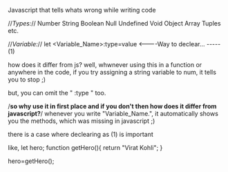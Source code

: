 Javascript that tells whats wrong while writing code

//*Types:*//
Number String Boolean Null Undefined Void Object Array Tuples etc.

//*Variable:*//
let <Variable_Name>:type=value  <----Way to declear...   ----- (1)

how does it differ from js?
well, whwnever using this in a function or anywhere in the code, if you try assigning a string variable to num, it tells you to stop ;)

but, you can omit the " :type " too.

/**so why use it in first place and if you don't then how does it differ from javascript?**/
whenever you write "Variable_Name.", it automatically shows you the methods, which was missing in javascript ;)

there is a case where declearing as (1) is important

like, 
let hero;
function getHero(){
    return "Virat Kohli";
}

hero=getHero();



